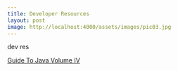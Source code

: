 ```yaml
---
title: Developer Resources
layout: post
image: http://localhost:4000/assets/images/pic03.jpg
---
```


dev res


[Guide To Java Volume IV](https://gitlab.com/apavelescu/java-dev-resources/raw/master/dzone-guidetojava-volumeiv.pdf)